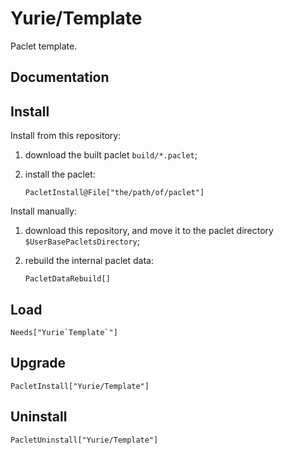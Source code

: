 # Yurie/Template

Paclet template.

## Documentation

## Install

Install from this repository:

1. download the built paclet `build/*.paclet`;

2. install the paclet:

    ``` wl
    PacletInstall@File["the/path/of/paclet"]
    ```

Install manually:

1. download this repository, and move it to the paclet directory `$UserBasePacletsDirectory`;

2. rebuild the internal paclet data:

    ``` wl
    PacletDataRebuild[]
    ```

## Load

``` wl
Needs["Yurie`Template`"]
```

## Upgrade

``` wl
PacletInstall["Yurie/Template"]
```

## Uninstall

``` wl
PacletUninstall["Yurie/Template"]
```
